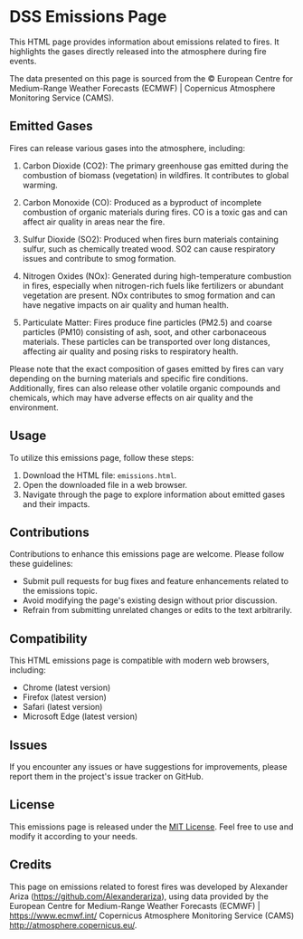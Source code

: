 # DSS Emissions Page

This HTML page provides information about emissions related to fires. It highlights the gases directly released into the atmosphere during fire events.

The data presented on this page is sourced from the © European Centre for Medium-Range Weather Forecasts (ECMWF) | Copernicus Atmosphere Monitoring Service (CAMS).

## Emitted Gases

Fires can release various gases into the atmosphere, including:

1. Carbon Dioxide (CO2): The primary greenhouse gas emitted during the combustion of biomass (vegetation) in wildfires. It contributes to global warming.

2. Carbon Monoxide (CO): Produced as a byproduct of incomplete combustion of organic materials during fires. CO is a toxic gas and can affect air quality in areas near the fire.

3. Sulfur Dioxide (SO2): Produced when fires burn materials containing sulfur, such as chemically treated wood. SO2 can cause respiratory issues and contribute to smog formation.

4. Nitrogen Oxides (NOx): Generated during high-temperature combustion in fires, especially when nitrogen-rich fuels like fertilizers or abundant vegetation are present. NOx contributes to smog formation and can have negative impacts on air quality and human health.

5. Particulate Matter: Fires produce fine particles (PM2.5) and coarse particles (PM10) consisting of ash, soot, and other carbonaceous materials. These particles can be transported over long distances, affecting air quality and posing risks to respiratory health.

Please note that the exact composition of gases emitted by fires can vary depending on the burning materials and specific fire conditions. Additionally, fires can also release other volatile organic compounds and chemicals, which may have adverse effects on air quality and the environment.

## Usage

To utilize this emissions page, follow these steps:

1. Download the HTML file: `emissions.html`.
2. Open the downloaded file in a web browser.
3. Navigate through the page to explore information about emitted gases and their impacts.

## Contributions

Contributions to enhance this emissions page are welcome. Please follow these guidelines:

- Submit pull requests for bug fixes and feature enhancements related to the emissions topic.
- Avoid modifying the page's existing design without prior discussion.
- Refrain from submitting unrelated changes or edits to the text arbitrarily.

## Compatibility

This HTML emissions page is compatible with modern web browsers, including:

- Chrome (latest version)
- Firefox (latest version)
- Safari (latest version)
- Microsoft Edge (latest version)

## Issues

If you encounter any issues or have suggestions for improvements, please report them in the project's issue tracker on GitHub.

## License

This emissions page is released under the [MIT License](https://opensource.org/licenses/MIT). Feel free to use and modify it according to your needs.

## Credits

This page on emissions related to forest fires was developed by Alexander Ariza (https://github.com/Alexanderariza), using data provided by the European Centre for Medium-Range Weather Forecasts (ECMWF) | https://www.ecmwf.int/ Copernicus Atmosphere Monitoring Service (CAMS) http://atmosphere.copernicus.eu/.
